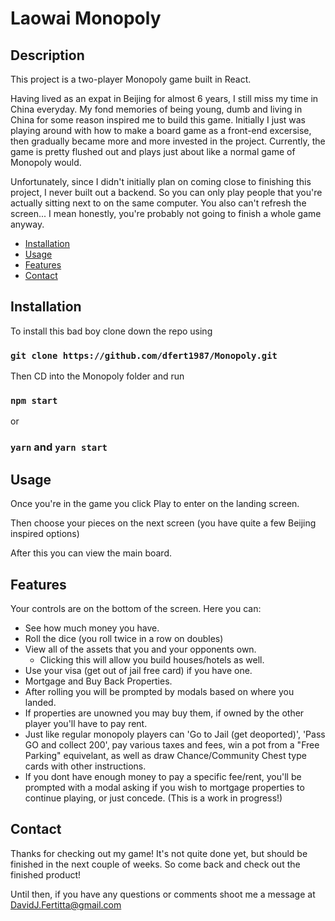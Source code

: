 # Laowai Monopoly

## Description

This project is a two-player Monopoly game built in React.

Having lived as an expat in Beijing for almost 6 years, I still miss my time in China everyday. My fond memories of being young, dumb and living in China for some reason inspired me to build this game. Initially I just was playing around with how to make a board game as a front-end excersise, then gradually became more and more invested in the project. Currently, the game is pretty flushed out and plays just about like a normal game of Monopoly would.

Unfortunately, since I didn't initially plan on coming close to finishing this project, I never built out a backend. So you can only play people that you're actually sitting next to on the same computer. You also can't refresh the screen... I mean honestly, you're probably not going to finish a whole game anyway.

- [Installation](#installation)
- [Usage](#usage)
- [Features](#features)
- [Contact](#contact)

## Installation

To install this bad boy clone down the repo using

### `git clone https://github.com/dfert1987/Monopoly.git`

Then CD into the Monopoly folder and run

### `npm start`

or

### `yarn` and `yarn start`

## Usage

Once you're in the game you click Play to enter on the landing screen.

Then choose your pieces on the next screen (you have quite a few Beijing inspired options)

After this you can view the main board.

## Features

Your controls are on the bottom of the screen. Here you can:

- See how much money you have.
- Roll the dice (you roll twice in a row on doubles)
- View all of the assets that you and your opponents own.
  - Clicking this will allow you build houses/hotels as well.
- Use your visa (get out of jail free card) if you have one.
- Mortgage and Buy Back Properties.
- After rolling you will be prompted by modals based on where you landed.
- If properties are unowned you may buy them, if owned by the other player you'll have to pay rent.
- Just like regular monopoly players can 'Go to Jail (get deoported)', 'Pass GO and collect 200', pay various taxes and fees, win a pot from a "Free Parking" equivelant, as well as draw Chance/Community Chest type cards with other instructions.
- If you dont have enough money to pay a specific fee/rent, you'll be prompted with a modal asking if you wish to mortgage properties to continue playing, or just concede. (This is a work in progress!)

## Contact

Thanks for checking out my game! It's not quite done yet, but should be finished in the next couple of weeks. So come back and check out the finished product!

Until then, if you have any questions or comments shoot me a message at DavidJ.Fertitta@gmail.com
